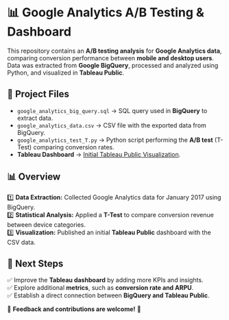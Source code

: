 # 📊 Google Analytics A/B Testing & Dashboard  

This repository contains an **A/B testing analysis** for **Google Analytics data**, comparing conversion performance between **mobile and desktop users**. Data was extracted from **Google BigQuery**, processed and analyzed using Python, and visualized in **Tableau Public**.  

## 📂 **Project Files**  

- `google_analytics_big_query.sql` → SQL query used in **BigQuery** to extract data.  
- `google_analytics_data.csv` → CSV file with the exported data from BigQuery.  
- `google_analytics_test_T.py` → Python script performing the **A/B test** (T-Test) comparing conversion rates.  
- **Tableau Dashboard** → [Initial Tableau Public Visualization](https://public.tableau.com/views/google_analytics_analysis/Planilha1?:language=pt-BR&:sid=&:redirect=auth&:display_count=n&:origin=viz_share_link).  

## 📊 **Overview**  

1️⃣ **Data Extraction:** Collected Google Analytics data for January 2017 using BigQuery.  
2️⃣ **Statistical Analysis:** Applied a **T-Test** to compare conversion revenue between device categories.  
3️⃣ **Visualization:** Published an initial **Tableau Public** dashboard with the CSV data.  

## 🚀 **Next Steps**  

✅ Improve the **Tableau dashboard** by adding more KPIs and insights.  
✅ Explore additional **metrics**, such as **conversion rate and ARPU**.  
✅ Establish a direct connection between **BigQuery and Tableau Public**.  

🔹 **Feedback and contributions are welcome!** 🚀  
